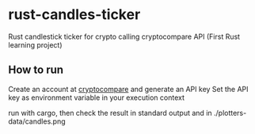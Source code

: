 # rust-candles-ticker
Rust candlestick ticker for crypto calling cryptocompare API (First Rust learning project)

## How to run
Create an account at [cryptocompare](https://www.cryptocompare.com/) and generate an API key
Set the API key as environment variable in your execution context

run with cargo, then check the result in standard output and in ./plotters-data/candles.png
